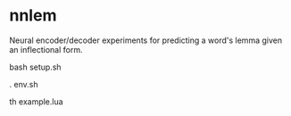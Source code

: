 # nnlem
Neural encoder/decoder experiments for predicting a word's lemma given an inflectional form.


bash setup.sh

. env.sh

th example.lua
